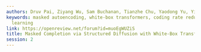 ```yaml
---
authors: Druv Pai, Ziyang Wu, Sam Buchanan, Tianzhe Chu, Yaodong Yu, Yi Ma
keywords: masked autoencoding, white-box transformers, coding rate reduction, representation
  learning
link: https://openreview.net/forum?id=muoEgWUZiS
title: Masked Completion via Structured Diffusion with White-Box Transformers
session: 2
---
```

